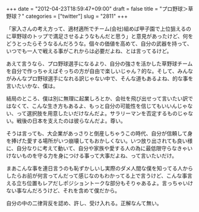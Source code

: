 +++
date = "2012-04-23T18:59:47+09:00"
draft = false
title = "プロ野球＞草野球？"
categories = ["twitter"]
slug = "2811"
+++

「家入さんの考え方って、適材適所でチーム(会社)組めば甲子園で上位狙えるのに草野球のトップで満足させるようなもんだと思う」と意見があったけど、何をどうとったらそうなるんだろうな。個々の価値を高めて、自分の武器を持って、いつでも一人で戦える事がこれからは必要だよね、とは言ってるけど。

あえて言うなら、プロ野球選手になるより、自分の強さを活かした草野球チームを自分で作っちゃえばそっちの方が自由で楽しいじゃん？的な。そして、みんながみんなプロ野球選手になれる訳じゃない中で、そんな道もあるよね、的な事を言いたいかな、僕は。

結局のところ、僕は別に無理に起業しろとか、会社を飛び出せって言いたい訳ではなくて、こんな生き方もあるよ、もっと自分の可能性を信じてもいいんじゃない、って選択肢を用意したいだけなんだよ。サラリーマンを否定するものじゃない。戦後の日本を支えたのは彼らなんだよ。尊い。

そうは言っても、大企業があっさりと倒産しちゃうこの時代、自分が信頼して身を捧げた愛する場所がいつ崩壊してもおかしくない。いつ放り出されても良い様に、自分なりに考えて動いて、自分や家族や愛する人の為に最低限守らなきゃいけないものを守る力を身につける事って大事だよね、って言いたいだけ。

まあこんな事を連日言うのも恥ずかしいし実際のダメ人間な僕を知ってる人からしたらお前が何言ってんだって感じなのもわかってる上で言うけど、こんな事言える立ち位置もレアだしポジショントークな部分もそりゃあるよ。言っちゃいけない事なんだろうけど、それを含めて僕だから。

自分の中の二律背反を認め、許し、受け入れる。正解なんて無い。
